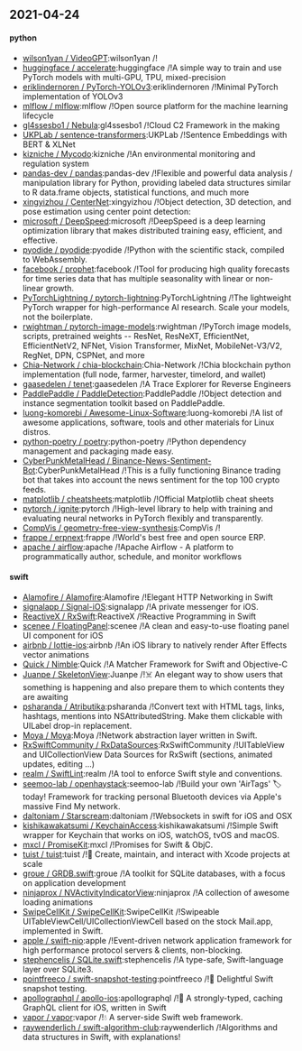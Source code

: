 ## 2021-04-24

#### python
* [wilson1yan / VideoGPT](https://github.com/wilson1yan/VideoGPT):wilson1yan /!
* [huggingface / accelerate](https://github.com/huggingface/accelerate):huggingface /!A simple way to train and use PyTorch models with multi-GPU, TPU, mixed-precision
* [eriklindernoren / PyTorch-YOLOv3](https://github.com/eriklindernoren/PyTorch-YOLOv3):eriklindernoren /!Minimal PyTorch implementation of YOLOv3
* [mlflow / mlflow](https://github.com/mlflow/mlflow):mlflow /!Open source platform for the machine learning lifecycle
* [gl4ssesbo1 / Nebula](https://github.com/gl4ssesbo1/Nebula):gl4ssesbo1 /!Cloud C2 Framework in the making
* [UKPLab / sentence-transformers](https://github.com/UKPLab/sentence-transformers):UKPLab /!Sentence Embeddings with BERT & XLNet
* [kizniche / Mycodo](https://github.com/kizniche/Mycodo):kizniche /!An environmental monitoring and regulation system
* [pandas-dev / pandas](https://github.com/pandas-dev/pandas):pandas-dev /!Flexible and powerful data analysis / manipulation library for Python, providing labeled data structures similar to R data.frame objects, statistical functions, and much more
* [xingyizhou / CenterNet](https://github.com/xingyizhou/CenterNet):xingyizhou /!Object detection, 3D detection, and pose estimation using center point detection:
* [microsoft / DeepSpeed](https://github.com/microsoft/DeepSpeed):microsoft /!DeepSpeed is a deep learning optimization library that makes distributed training easy, efficient, and effective.
* [pyodide / pyodide](https://github.com/pyodide/pyodide):pyodide /!Python with the scientific stack, compiled to WebAssembly.
* [facebook / prophet](https://github.com/facebook/prophet):facebook /!Tool for producing high quality forecasts for time series data that has multiple seasonality with linear or non-linear growth.
* [PyTorchLightning / pytorch-lightning](https://github.com/PyTorchLightning/pytorch-lightning):PyTorchLightning /!The lightweight PyTorch wrapper for high-performance AI research. Scale your models, not the boilerplate.
* [rwightman / pytorch-image-models](https://github.com/rwightman/pytorch-image-models):rwightman /!PyTorch image models, scripts, pretrained weights -- ResNet, ResNeXT, EfficientNet, EfficientNetV2, NFNet, Vision Transformer, MixNet, MobileNet-V3/V2, RegNet, DPN, CSPNet, and more
* [Chia-Network / chia-blockchain](https://github.com/Chia-Network/chia-blockchain):Chia-Network /!Chia blockchain python implementation (full node, farmer, harvester, timelord, and wallet)
* [gaasedelen / tenet](https://github.com/gaasedelen/tenet):gaasedelen /!A Trace Explorer for Reverse Engineers
* [PaddlePaddle / PaddleDetection](https://github.com/PaddlePaddle/PaddleDetection):PaddlePaddle /!Object detection and instance segmentation toolkit based on PaddlePaddle.
* [luong-komorebi / Awesome-Linux-Software](https://github.com/luong-komorebi/Awesome-Linux-Software):luong-komorebi /!A list of awesome applications, software, tools and other materials for Linux distros.
* [python-poetry / poetry](https://github.com/python-poetry/poetry):python-poetry /!Python dependency management and packaging made easy.
* [CyberPunkMetalHead / Binance-News-Sentiment-Bot](https://github.com/CyberPunkMetalHead/Binance-News-Sentiment-Bot):CyberPunkMetalHead /!This is a fully functioning Binance trading bot that takes into account the news sentiment for the top 100 crypto feeds.
* [matplotlib / cheatsheets](https://github.com/matplotlib/cheatsheets):matplotlib /!Official Matplotlib cheat sheets
* [pytorch / ignite](https://github.com/pytorch/ignite):pytorch /!High-level library to help with training and evaluating neural networks in PyTorch flexibly and transparently.
* [CompVis / geometry-free-view-synthesis](https://github.com/CompVis/geometry-free-view-synthesis):CompVis /!
* [frappe / erpnext](https://github.com/frappe/erpnext):frappe /!World's best free and open source ERP.
* [apache / airflow](https://github.com/apache/airflow):apache /!Apache Airflow - A platform to programmatically author, schedule, and monitor workflows

#### swift
* [Alamofire / Alamofire](https://github.com/Alamofire/Alamofire):Alamofire /!Elegant HTTP Networking in Swift
* [signalapp / Signal-iOS](https://github.com/signalapp/Signal-iOS):signalapp /!A private messenger for iOS.
* [ReactiveX / RxSwift](https://github.com/ReactiveX/RxSwift):ReactiveX /!Reactive Programming in Swift
* [scenee / FloatingPanel](https://github.com/scenee/FloatingPanel):scenee /!A clean and easy-to-use floating panel UI component for iOS
* [airbnb / lottie-ios](https://github.com/airbnb/lottie-ios):airbnb /!An iOS library to natively render After Effects vector animations
* [Quick / Nimble](https://github.com/Quick/Nimble):Quick /!A Matcher Framework for Swift and Objective-C
* [Juanpe / SkeletonView](https://github.com/Juanpe/SkeletonView):Juanpe /!☠️
An elegant way to show users that something is happening and also prepare them to which contents they are awaiting
* [psharanda / Atributika](https://github.com/psharanda/Atributika):psharanda /!Convert text with HTML tags, links, hashtags, mentions into NSAttributedString. Make them clickable with UILabel drop-in replacement.
* [Moya / Moya](https://github.com/Moya/Moya):Moya /!Network abstraction layer written in Swift.
* [RxSwiftCommunity / RxDataSources](https://github.com/RxSwiftCommunity/RxDataSources):RxSwiftCommunity /!UITableView and UICollectionView Data Sources for RxSwift (sections, animated updates, editing ...)
* [realm / SwiftLint](https://github.com/realm/SwiftLint):realm /!A tool to enforce Swift style and conventions.
* [seemoo-lab / openhaystack](https://github.com/seemoo-lab/openhaystack):seemoo-lab /!Build your own 'AirTags'
🏷
today! Framework for tracking personal Bluetooth devices via Apple's massive Find My network.
* [daltoniam / Starscream](https://github.com/daltoniam/Starscream):daltoniam /!Websockets in swift for iOS and OSX
* [kishikawakatsumi / KeychainAccess](https://github.com/kishikawakatsumi/KeychainAccess):kishikawakatsumi /!Simple Swift wrapper for Keychain that works on iOS, watchOS, tvOS and macOS.
* [mxcl / PromiseKit](https://github.com/mxcl/PromiseKit):mxcl /!Promises for Swift & ObjC.
* [tuist / tuist](https://github.com/tuist/tuist):tuist /!🚀
Create, maintain, and interact with Xcode projects at scale
* [groue / GRDB.swift](https://github.com/groue/GRDB.swift):groue /!A toolkit for SQLite databases, with a focus on application development
* [ninjaprox / NVActivityIndicatorView](https://github.com/ninjaprox/NVActivityIndicatorView):ninjaprox /!A collection of awesome loading animations
* [SwipeCellKit / SwipeCellKit](https://github.com/SwipeCellKit/SwipeCellKit):SwipeCellKit /!Swipeable UITableViewCell/UICollectionViewCell based on the stock Mail.app, implemented in Swift.
* [apple / swift-nio](https://github.com/apple/swift-nio):apple /!Event-driven network application framework for high performance protocol servers & clients, non-blocking.
* [stephencelis / SQLite.swift](https://github.com/stephencelis/SQLite.swift):stephencelis /!A type-safe, Swift-language layer over SQLite3.
* [pointfreeco / swift-snapshot-testing](https://github.com/pointfreeco/swift-snapshot-testing):pointfreeco /!📸
Delightful Swift snapshot testing.
* [apollographql / apollo-ios](https://github.com/apollographql/apollo-ios):apollographql /!📱
A strongly-typed, caching GraphQL client for iOS, written in Swift
* [vapor / vapor](https://github.com/vapor/vapor):vapor /!💧
A server-side Swift web framework.
* [raywenderlich / swift-algorithm-club](https://github.com/raywenderlich/swift-algorithm-club):raywenderlich /!Algorithms and data structures in Swift, with explanations!
